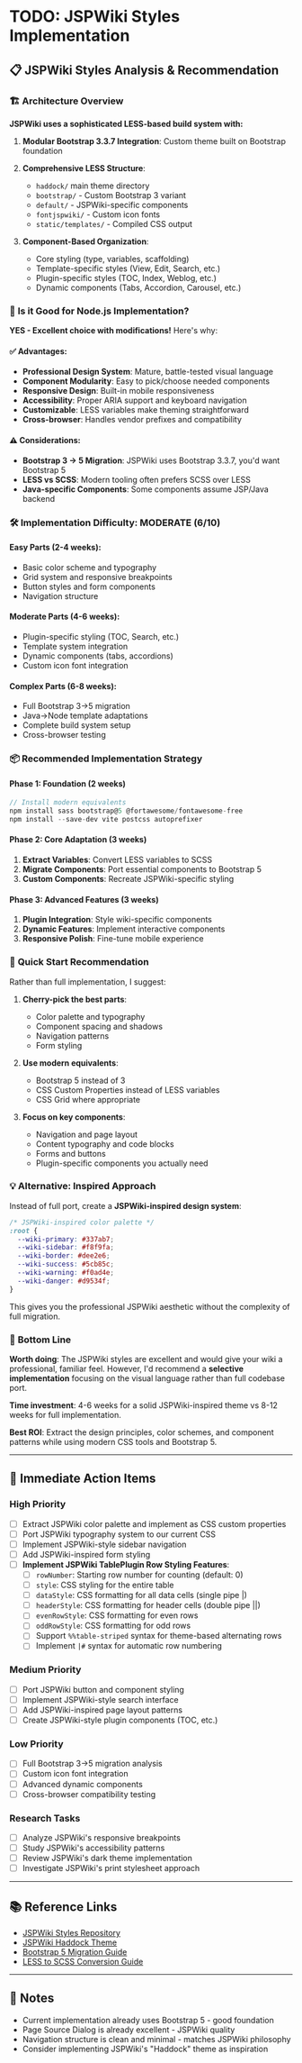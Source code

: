 # TODO: JSPWiki Styles Implementation

## 📋 **JSPWiki Styles Analysis & Recommendation**

### 🏗️ **Architecture Overview**

**JSPWiki uses a sophisticated LESS-based build system with:**

1. **Modular Bootstrap 3.3.7 Integration**: Custom theme built on Bootstrap foundation
2. **Comprehensive LESS Structure**: 
   - `haddock/` main theme directory
   - `bootstrap/` - Custom Bootstrap 3 variant  
   - `default/` - JSPWiki-specific components
   - `fontjspwiki/` - Custom icon fonts
   - `static/templates/` - Compiled CSS output

3. **Component-Based Organization**:
   - Core styling (type, variables, scaffolding)
   - Template-specific styles (View, Edit, Search, etc.)
   - Plugin-specific styles (TOC, Index, Weblog, etc.)
   - Dynamic components (Tabs, Accordion, Carousel, etc.)

### 🎯 **Is it Good for Node.js Implementation?**

**YES - Excellent choice with modifications!** Here's why:

#### ✅ **Advantages:**
- **Professional Design System**: Mature, battle-tested visual language
- **Component Modularity**: Easy to pick/choose needed components
- **Responsive Design**: Built-in mobile responsiveness
- **Accessibility**: Proper ARIA support and keyboard navigation
- **Customizable**: LESS variables make theming straightforward
- **Cross-browser**: Handles vendor prefixes and compatibility

#### ⚠️ **Considerations:**
- **Bootstrap 3 → 5 Migration**: JSPWiki uses Bootstrap 3.3.7, you'd want Bootstrap 5
- **LESS vs SCSS**: Modern tooling often prefers SCSS over LESS
- **Java-specific Components**: Some components assume JSP/Java backend

### 🛠️ **Implementation Difficulty: MODERATE (6/10)**

#### **Easy Parts (2-4 weeks):**
- Basic color scheme and typography
- Grid system and responsive breakpoints  
- Button styles and form components
- Navigation structure

#### **Moderate Parts (4-6 weeks):**
- Plugin-specific styling (TOC, Search, etc.)
- Template system integration
- Dynamic components (tabs, accordions)
- Custom icon font integration

#### **Complex Parts (6-8 weeks):**
- Full Bootstrap 3→5 migration
- Java→Node template adaptations
- Complete build system setup
- Cross-browser testing

### 📦 **Recommended Implementation Strategy**

#### **Phase 1: Foundation (2 weeks)**
```javascript
// Install modern equivalents
npm install sass bootstrap@5 @fortawesome/fontawesome-free
npm install --save-dev vite postcss autoprefixer
```

#### **Phase 2: Core Adaptation (3 weeks)**
1. **Extract Variables**: Convert LESS variables to SCSS
2. **Migrate Components**: Port essential components to Bootstrap 5
3. **Custom Components**: Recreate JSPWiki-specific styling

#### **Phase 3: Advanced Features (3 weeks)**
1. **Plugin Integration**: Style wiki-specific components
2. **Dynamic Features**: Implement interactive components  
3. **Responsive Polish**: Fine-tune mobile experience

### 🎨 **Quick Start Recommendation**

Rather than full implementation, I suggest:

1. **Cherry-pick the best parts**:
   - Color palette and typography
   - Component spacing and shadows
   - Navigation patterns
   - Form styling

2. **Use modern equivalents**:
   - Bootstrap 5 instead of 3
   - CSS Custom Properties instead of LESS variables
   - CSS Grid where appropriate

3. **Focus on key components**:
   - Navigation and page layout
   - Content typography and code blocks
   - Forms and buttons
   - Plugin-specific components you actually need

### 💡 **Alternative: Inspired Approach**

Instead of full port, create a **JSPWiki-inspired design system**:

```css
/* JSPWiki-inspired color palette */
:root {
  --wiki-primary: #337ab7;
  --wiki-sidebar: #f8f9fa;
  --wiki-border: #dee2e6;
  --wiki-success: #5cb85c;
  --wiki-warning: #f0ad4e;
  --wiki-danger: #d9534f;
}
```

This gives you the professional JSPWiki aesthetic without the complexity of full migration.

### 🏁 **Bottom Line**

**Worth doing**: The JSPWiki styles are excellent and would give your wiki a professional, familiar feel. However, I'd recommend a **selective implementation** focusing on the visual language rather than full codebase port.

**Time investment**: 4-6 weeks for a solid JSPWiki-inspired theme vs 8-12 weeks for full implementation.

**Best ROI**: Extract the design principles, color schemes, and component patterns while using modern CSS tools and Bootstrap 5.

---

## 🎯 **Immediate Action Items**

### High Priority
- [ ] Extract JSPWiki color palette and implement as CSS custom properties
- [ ] Port JSPWiki typography system to our current CSS
- [ ] Implement JSPWiki-style sidebar navigation
- [ ] Add JSPWiki-inspired form styling
- [ ] **Implement JSPWiki TablePlugin Row Styling Features**:
  - [ ] `rowNumber`: Starting row number for counting (default: 0)
  - [ ] `style`: CSS styling for the entire table
  - [ ] `dataStyle`: CSS formatting for all data cells (single pipe |)
  - [ ] `headerStyle`: CSS formatting for header cells (double pipe ||)
  - [ ] `evenRowStyle`: CSS formatting for even rows
  - [ ] `oddRowStyle`: CSS formatting for odd rows
  - [ ] Support `%%table-striped` syntax for theme-based alternating rows
  - [ ] Implement `|#` syntax for automatic row numbering

### Medium Priority  
- [ ] Port JSPWiki button and component styling
- [ ] Implement JSPWiki-style search interface
- [ ] Add JSPWiki-inspired page layout patterns
- [ ] Create JSPWiki-style plugin components (TOC, etc.)

### Low Priority
- [ ] Full Bootstrap 3→5 migration analysis
- [ ] Custom icon font integration
- [ ] Advanced dynamic components
- [ ] Cross-browser compatibility testing

### Research Tasks
- [ ] Analyze JSPWiki's responsive breakpoints
- [ ] Study JSPWiki's accessibility patterns
- [ ] Review JSPWiki's dark theme implementation
- [ ] Investigate JSPWiki's print stylesheet approach

---

## 📚 **Reference Links**

- [JSPWiki Styles Repository](https://github.com/apache/jspwiki/tree/master/jspwiki-war/src/main/styles)
- [JSPWiki Haddock Theme](https://github.com/apache/jspwiki/tree/master/jspwiki-war/src/main/styles/haddock)
- [Bootstrap 5 Migration Guide](https://getbootstrap.com/docs/5.0/migration/)
- [LESS to SCSS Conversion Guide](https://sass-lang.com/documentation/syntax#differences-from-less)

---

## 💭 **Notes**

- Current implementation already uses Bootstrap 5 - good foundation
- Page Source Dialog is already excellent - JSPWiki quality
- Navigation structure is clean and minimal - matches JSPWiki philosophy
- Consider implementing JSPWiki's "Haddock" theme as inspiration
